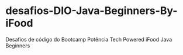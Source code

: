 # desafios-DIO-Java-Beginners-By-iFood
 Desafios de código do Bootcamp Potência Tech Powered iFood Java Beginners
